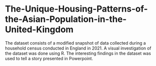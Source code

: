 # The-Unique-Housing-Patterns-of-the-Asian-Population-in-the-United-Kingdom
The dataset consists of a modified snapshot of data collected during a household census conducted in England in 2021. 
A visual investigation of the dataset was done using R. The interesting findings in the dataset was used to tell a story presented in Powerpoint.
